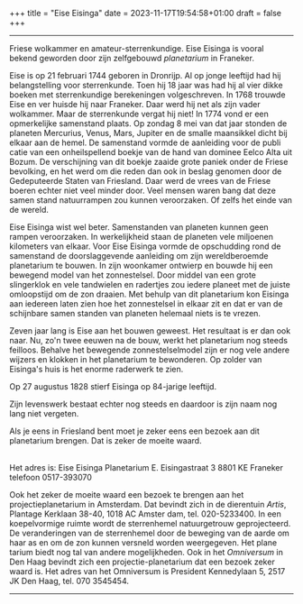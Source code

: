 +++
title = "Eise Eisinga"
date = 2023-11-17T19:54:58+01:00
draft = false
+++

---
Friese wolkammer en amateur-sterrenkundige. Eise Eisinga is vooral
bekend geworden door zijn zelfgebouwd *planetarium* in Franeker.

Eise is op 21 februari 1744 geboren in Dronrijp. Al op jonge leeftijd
had hij belangstelling voor sterrenkunde. Toen hij 18 jaar was had hij
al vier dikke boeken met sterrenkundige berekeningen volgeschreven. In
1768 trouwde Eise en ver huisde hij naar Franeker. Daar werd hij net als
zijn vader wolkammer. Maar de sterrenkunde vergat hij niet! In 1774 vond
er een opmerkelijke samenstand plaats. Op zondag 8 mei van dat jaar
stonden de planeten Mercurius, Venus, Mars, Jupiter en de smalle
maansikkel dicht bij elkaar aan de hemel. De samenstand vormde de
aanleiding voor de publi catie van een onheilspellend boekje van de hand
van dominee Eelco Alta uit Bozum. De verschijning van dit boekje zaaide
grote paniek onder de Friese bevolking, en het werd om die reden dan ook
in beslag genomen door de Gedeputeerde Staten van Friesland. Daar werd
de vrees van de Friese boeren echter niet veel minder door. Veel mensen
waren bang dat deze samen stand natuurrampen zou kunnen veroorzaken. Of
zelfs het einde van de wereld.

Eise Eisinga wist wel beter. Samenstanden van planeten kunnen geen
rampen veroorzaken. In werkelijkheid staan de planeten vele miljoenen
kilometers van elkaar. Voor Eise Eisinga vormde de opschudding rond de
samenstand de doorslaggevende aanleiding om zijn wereldberoemde
planetarium te bouwen. In zijn woonkamer ontwierp en bouwde hij een
bewegend model van het zonnestelsel. Door middel van een grote
slingerklok en vele tandwielen en radertjes zou iedere planeet met de
juiste omloopstijd om de zon draaien. Met behulp van dit planetarium kon
Eisinga aan iedereen laten zien hoe het zonnestelsel in elkaar zit en
dat er van de schijnbare samen standen van planeten helemaal niets is te
vrezen.

Zeven jaar lang is Eise aan het bouwen geweest. Het resultaat is er dan
ook naar. Nu, zo'n twee eeuwen na de bouw, werkt het planetarium nog
steeds feilloos. Behalve het bewegende zonnestelselmodel zijn er nog
vele andere wijzers en klokken in het planetarium te bewonderen. Op
zolder van Eisinga's huis is het enorme raderwerk te zien.

Op 27 augustus 1828 stierf Eisinga op 84-jarige leeftijd.

Zijn levenswerk bestaat echter nog steeds en daardoor is zijn naam nog
lang niet vergeten.

Als je eens in Friesland bent moet je zeker eens een bezoek aan dit
planetarium brengen. Dat is zeker de moeite waard.

\
Het adres is:
Eise Eisinga Planetarium
E. Eisingastraat 3
8801 KE Franeker
telefoon 0517-393070


Ook het zeker de moeite waard een bezoek te brengen aan het
projectieplanetarium in Amsterdam. Dat bevindt zich in de dierentuin
*Artis*, Plantage Kerklaan 38-40, 1018 AC Amster dam, tel. 020-5233400.
In een koepelvormige ruimte wordt de sterrenhemel natuurgetrouw
geprojecteerd. De veranderingen van de sterrenhemel door de beweging van
de aarde om haar as en om de zon kunnen versneld worden weergegeven. Het
plane tarium biedt nog tal van andere mogelijkheden. Ook in het
*Omniversum* in Den Haag bevindt zich een projectie-planetarium dat een
bezoek zeker waard is. Het adres van het Omniversum is President
Kennedylaan 5, 2517 JK Den Haag, tel. 070 3545454.

---
